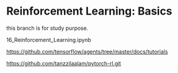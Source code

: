 # Reinforcement Learning: Basics

this branch is for study purpose.

16_Reinforcement_Learning.ipynb

https://github.com/tensorflow/agents/tree/master/docs/tutorials

https://github.com/tanzzilaalam/pytorch-rl.git
